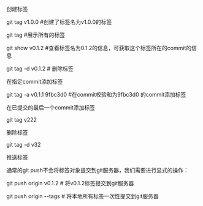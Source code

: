 创建标签

git tag v1.0.0 #创建了标签名为v1.0.0的标签

git tag #展示所有的标签

git show v0.1.2  #查看标签名为0.1.2的信息，可获取这个标签所在的commit的信息

git tag -d v0.1.2 # 删除标签



在指定commit添加标签

git tag -a v0.1.1 9fbc3d0  #在commit校验和为9fbc3d0  的commit添加标签

在已提交的最后一个commit添加标签

git tag v222

删除标签

git tag -d v32



推送标签

通常的git push不会将标签对象提交到git服务器，我们需要进行显式的操作：

git push origin v0.1.2 # 将v0.1.2标签提交到git服务器 

git push origin --tags # 将本地所有标签一次性提交到git服务器



